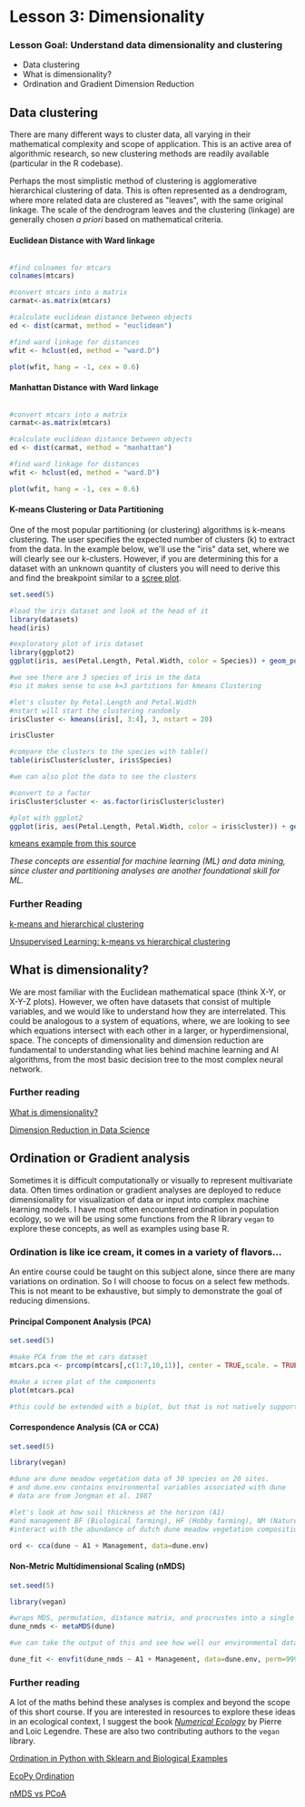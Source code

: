 # Lesson 3: Dimensionality

### Lesson Goal: Understand data dimensionality and clustering

- Data clustering
- What is dimensionality?
- Ordination and Gradient Dimension Reduction

## Data clustering

There are many different ways to cluster data, all varying in their mathematical complexity and scope of application. This is an active area of algorithmic research, so new clustering methods are readily available (particular in the R codebase).

Perhaps the most simplistic method of clustering is agglomerative hierarchical clustering of data. This is often represented as a dendrogram, where more related data are clustered as "leaves", with the same original linkage. The scale of the dendrogram leaves and the clustering (linkage) are generally chosen *a priori* based on mathematical criteria.


#### Euclidean Distance with Ward linkage

```R

#find colnames for mtcars
colnames(mtcars)

#convert mtcars into a matrix
carmat<-as.matrix(mtcars)

#calculate euclidean distance between objects
ed <- dist(carmat, method = "euclidean")

#find ward linkage for distances
wfit <- hclust(ed, method = "ward.D")

plot(wfit, hang = -1, cex = 0.6)
```
#### Manhattan Distance with Ward linkage

```R

#convert mtcars into a matrix
carmat<-as.matrix(mtcars)

#calculate euclidean distance between objects
ed <- dist(carmat, method = "manhattan")

#find ward linkage for distances
wfit <- hclust(ed, method = "ward.D")

plot(wfit, hang = -1, cex = 0.6)
```

#### K-means Clustering or Data Partitioning

One of the most popular partitioning (or clustering) algorithms is k-means clustering. The user specifies the expected number of clusters (k) to extract from the data. In the example below, we'll use the "iris" data set, where we will clearly see our k-clusters. However, if you are determining this for a dataset with an unknown quantity of clusters you will need to derive this and find the breakpoint similar to a [scree plot](http://www.instantr.com/2012/12/19/creating-a-scree-plot-in-r/).

```R
set.seed(5)

#load the iris dataset and look at the head of it
library(datasets)
head(iris)

#exploratory plot of iris dataset
library(ggplot2)
ggplot(iris, aes(Petal.Length, Petal.Width, color = Species)) + geom_point()

#we see there are 3 species of iris in the data
#so it makes sense to use k=3 partitions for kmeans Clustering

#let's cluster by Petal.Length and Petal.Width
#nstart will start the clustering randomly
irisCluster <- kmeans(iris[, 3:4], 3, nstart = 20)

irisCluster

#compare the clusters to the species with table()
table(irisCluster$cluster, iris$Species)

#we can also plot the data to see the clusters

#convert to a factor
irisCluster$cluster <- as.factor(irisCluster$cluster)

#plot with ggplot2
ggplot(iris, aes(Petal.Length, Petal.Width, color = iris$cluster)) + geom_point()

```
[kmeans example from this source](https://www.r-bloggers.com/k-means-clustering-in-r/)

*These concepts are essential for machine learning (ML) and data mining, since cluster and partitioning analyses are another foundational skill for ML.*

### Further Reading

[k-means and hierarchical clustering](http://www.cs.cmu.edu/afs/cs/user/awm/web/tutorials/kmeans11.pdf)

[Unsupervised Learning: k-means vs hierarchical clustering](https://towardsdatascience.com/unsupervised-learning-k-means-vs-hierarchical-clustering-5fe2da7c9554)


## What is dimensionality?

We are most familiar with the Euclidean mathematical space (think X-Y, or X-Y-Z plots). However, we often have datasets that consist of multiple variables, and we would like to understand how they are interrelated. This could be analogous to a system of equations, where, we are looking to see which equations intersect with each other in a larger, or hyperdimensional, space. The concepts of dimensionality and dimension reduction are fundamental to understanding what lies behind machine learning and AI algorithms, from the most basic decision tree to the most complex neural network.

### Further reading

[What is dimensionality?](https://www.statisticshowto.com/dimensionality/)

[Dimension Reduction in Data Science](https://www.kdnuggets.com/2019/01/dimension-reduction-data-science.html)

## Ordination or Gradient analysis

Sometimes it is difficult computationally or visually to represent multivariate data. Often times ordination or gradient analyses are deployed to reduce dimensionality for visualization of data or input into complex machine learning models. I have most often encountered ordination in population ecology, so we will be using some functions from the R library `vegan` to explore these concepts, as well as examples using base R.

### Ordination is like ice cream, it comes in a variety of flavors...

An entire course could be taught on this subject alone, since there are many variations on ordination. So I will choose to focus on a select few methods. This is not meant to be exhaustive, but simply to demonstrate the goal of reducing dimensions.  

#### Principal Component Analysis (PCA)
```R
set.seed(5)

#make PCA from the mt cars dataset
mtcars.pca <- prcomp(mtcars[,c(1:7,10,11)], center = TRUE,scale. = TRUE)

#make a scree plot of the components
plot(mtcars.pca)

#this could be extended with a biplot, but that is not natively supported
```

#### Correspondence Analysis (CA or CCA)
```R
set.seed(5)

library(vegan)

#dune are dune meadow vegetation data of 30 species on 20 sites.
# and dune.env contains environmental variables associated with dune
# data are from Jongman et al. 1987

#let's look at how soil thickness at the horizon (A1)
#and management BF (Biological farming), HF (Hobby farming), NM (Nature Conservation Management), and SF (Standard Farming)
#interact with the abundance of dutch dune meadow vegetation composition

ord <- cca(dune ~ A1 + Management, data=dune.env)
```

#### Non-Metric Multidimensional Scaling (nMDS)
```R
set.seed(5)

library(vegan)

#wraps MDS, permutation, distance matrix, and procrustes into a single function for nonmetric Multidimensional scaling
dune_nmds <- metaMDS(dune)

#we can take the output of this and see how well our environmental data fit and the "significance" is assessed for each variable in the model

dune_fit <- envfit(dune_nmds ~ A1 + Management, data=dune.env, perm=999)
```

### Further reading

A lot of the maths behind these analyses is complex and beyond the scope of this short course. If you are interested in resources to explore these ideas in an ecological context, I suggest the book [*Numerical Ecology*](https://www.elsevier.com/books/numerical-ecology/legendre/978-0-444-53868-0) by Pierre and Loic Legendre. These are also two contributing authors to the `vegan` library.

[Ordination in Python with Sklearn and Biological Examples](http://scikit-bio.org/docs/0.4.2/generated/skbio.stats.ordination.html)

[EcoPy Ordination](https://ecopy.readthedocs.io/en/latest/ordination.html)

[nMDS vs PCoA](http://biol09.biol.umontreal.ca/PLcourses/Comparison_nMDS_PCoA.pdf)
